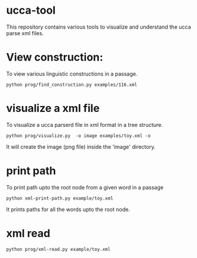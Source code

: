 # ucca-tool

This repository contains various tools to visualize and understand the ucca parse xml files.

# View construction:

To view various linguistic constructions in a passage.

```
python prog/find_construction.py examples/116.xml
```


# visualize a xml file

To visualize a ucca parserd file in xml format in a tree structure.

```
python prog/visualize.py  -o image examples/toy.xml -o 
```

It will create the image (png file) inside the 'image' directory.

# print path 

To print path upto the root node from a given word in a passage


```
python xml-print-path.py example/toy.xml

```
It prints paths for all the words upto the root node.

# xml read 

```
python prog/xml-read.py example/toy.xml
```






